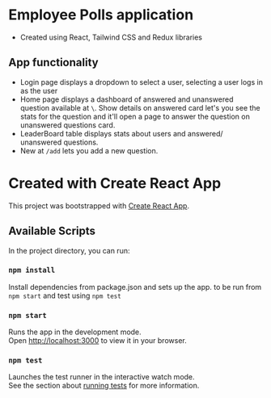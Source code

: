 # Employee Polls application
  * Created using React, Tailwind CSS and Redux libraries
## App functionality
  * Login page displays a dropdown to select a user, selecting a user logs in as the user
  * Home page displays a dashboard of answered and unanswered question available at `\`. Show details on answered card let's you see the stats for the question and it'll open a page to answer the question on unanswered questions card.
  * LeaderBoard table displays stats about users and answered/ unanswered questions.
  * New at `/add` lets you add a new question. 


# Created with Create React App

This project was bootstrapped with [Create React App](https://github.com/facebook/create-react-app).

## Available Scripts

In the project directory, you can run:

### `npm install`
Install dependencies from package.json and sets up the app. to be run from `npm start` and test using `npm test`

### `npm start`
Runs the app in the development mode.\
Open [http://localhost:3000](http://localhost:3000) to view it in your browser.

### `npm test`

Launches the test runner in the interactive watch mode.\
See the section about [running tests](https://facebook.github.io/create-react-app/docs/running-tests) for more information.
